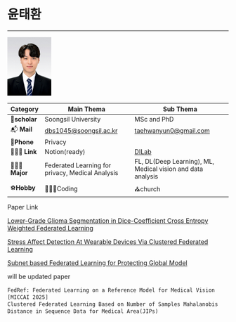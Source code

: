 # 윤태환

---
<!-- ![tyoon](res/tyoon.jpg | width=100) -->
<img src = "./res/tyoon.jpg" width ="100">

|Category |Main Thema| Sub Thema|
| --- | --- | --- |
| 🏫**scholar** | Soongsil University | MSc and PhD |
| 📬  **Mail** | dbs1045@soongsil.ac.kr | taehwanyun0@gmail.com |
| 📱**Phone** | Privacy |  |
| 🧑🏻‍💻   **Link** | Notion(ready) | [DILab](https://dilab.ssu.ac.kr/) |
| 🧑🏻‍💼**Major** | Federated Learning for privacy, Medical Analysis | FL, DL(Deep Learning), ML, Medical vision and data analysis |
| ⚽**Hobby** | 👨🏻‍💻Coding | ⛪church |


Paper Link

[Lower-Grade Glioma Segmentation in Dice-Coefficient Cross Entropy Weighted Federated Learning](https://www.dbpia.co.kr/pdf/pdfView.do?nodeId=NODE11737262)

[Stress Affect Detection At Wearable Devices Via Clustered Federated Learning](https://doi.org/10.3745/PKIPS.y2024m05a.764)

[Subnet based Federated Learning for Protecting Global Model](https://doi.org/10.3745/PKIPS.y2024m10a.701)

will be updated paper
    
    FedRef: Federated Learning on a Reference Model for Medical Vision [MICCAI 2025]
    Clustered Federated Learning Based on Number of Samples Mahalanobis Distance in Sequence Data for Medical Area(JIPs)

